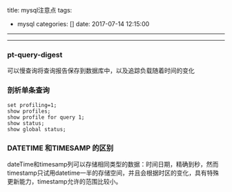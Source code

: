 title: mysql注意点
tags:
  - mysql
categories: []
date: 2017-07-14 12:15:00
---

---
### pt-query-digest
可以慢查询将查询报告保存到数据库中，以及追踪负载随着时间的变化


### 剖析单条查询
```
set profiling=1;
show profiles;
show profile for query 1;
show status;
show global status;
```

### DATETIME 和TIMESAMP 的区别
dateTime和timesamp列可以存储相同类型的数据：时间日期，精确到秒，然而timestamp只试用datetime一半的存储空间，并且会根据时区的变化，具有特殊更新能力，timestamp允许的范围比较小。


